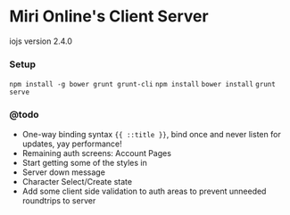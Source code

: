 # Miri Online's Client Server

iojs version 2.4.0

### Setup
`npm install -g bower grunt grunt-cli`
`npm install`
`bower install`
`grunt serve`

### @todo
- One-way binding syntax `{{ ::title }}`, bind once and never listen for updates, yay performance!
- Remaining auth screens: Account Pages
- Start getting some of the styles in
- Server down message
- Character Select/Create state
- Add some client side validation to auth areas to prevent unneeded roundtrips to server
